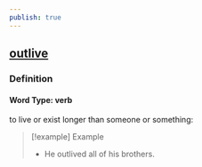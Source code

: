```yaml
---
publish: true
---
```


## [outlive](https://dictionary.cambridge.org/dictionary/english/outlive)

### Definition
#### Word Type: verb
to live or exist longer than someone or something:

>[!example] Example
> - He outlived all of his brothers.

